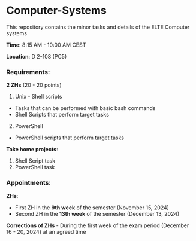 # Computer-Systems
This repository contains the minor tasks and details of the ELTE Computer systems

**Time**: 8:15 AM - 10:00 AM CEST

**Location**: D 2-108 (PC5)

### Requirements: 

  **2 ZHs** (20 - 20 points)
  1. Unix - Shell scripts
  - Tasks that can be performed with basic bash commands
  - Shell Scripts that perform target tasks
  
  2. PowerShell
  - PowerShell scripts that perform target tasks
  
  **Take home projects**:
  1. Shell Script task
  2. PowerShell task

### Appointments:
**ZHs**:
- First ZH in the **9th week** of the semester (November 15, 2024)
- Second ZH in the **13th week** of the semester (December 13, 2024)

**Corrections of ZHs** - During the first week of the exam period (December 16 - 20, 2024) at an agreed time

